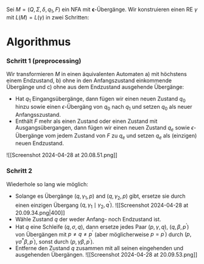 Sei $M=\left(Q, \Sigma, \delta, q_1, F\right)$ ein NFA mit $\boldsymbol{\epsilon}$-Übergänge. Wir konstruieren einen RE $\gamma$ mit $L(M)=L(\gamma)$ in zwei Schritten:

# Algorithmus
### Schritt 1 (preprocessing)
Wir transformieren $M$ in einen äquivalenten Automaten a) mit höchstens einem Endzustand, b) ohne in den Anfangszustand einkommende Übergänge und c) ohne aus dem Endzustand ausgehende Übergänge:
- Hat $q_1$ Eingangsübergänge, dann fügen wir einen neuen Zustand $q_0$ hinzu sowie einen $\epsilon$-Übergäng von $q_0$ nach $q_1$ und setzen $q_0$ als neuer Anfangsszustand.
- Enthält $F$ mehr als einen Zustand oder einen Zustand mit Ausgangsübergangen, dann fügen wir einen neuen Zustand $q_e$ sowie
   $\epsilon$-Übergänge vom jedem Zustand von $F$ zu $q_e$ und setzen $q_e$ als (einzigen) neuen Endzustand.

![[Screenshot 2024-04-28 at 20.08.51.png]]
### Schritt 2
Wiederhole so lang wie möglich:
- Solange es Übergänge $\left(q, \gamma_1, p\right)$ and $\left(q, \gamma_2, p\right)$ gibt, ersetze sie durch einen einzigen Übergang $\left(q, \gamma_1 \mid \gamma_2, q^{\prime}\right)$.
![[Screenshot 2024-04-28 at 20.09.34.png|400]]
- Wähle Zustand $q$ der weder Anfang- noch Endzustand ist.
- Hat $q$ eine Schleife $(q, \sigma, q)$, dann ersetze jedes Paar $(p, \gamma, q)$, $\left(q, \beta, p^{\prime}\right)$ von Übergängen mit $p \neq q \neq p^{\prime}$ (aber möglicherweise $\left.p=p^{\prime}\right)$ durch $\left(p, \gamma \sigma^* \beta, p^{\prime}\right)$, sonst durch $\left(p, \gamma \beta, p^{\prime}\right)$.
- Entferne den Zustand $q$ zusammen mit all seinen eingehenden und ausgehenden Übergängen.
![[Screenshot 2024-04-28 at 20.09.53.png]]

